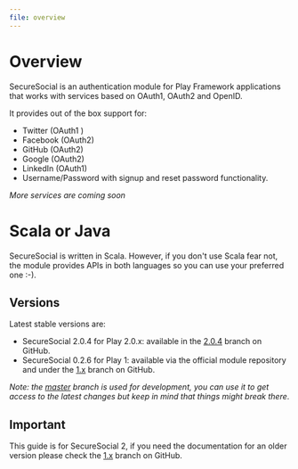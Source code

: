 ```yaml
---
file: overview
---
```

# Overview
SecureSocial is an authentication module for Play Framework applications that works with
services based on OAuth1, OAuth2 and OpenID.  

It provides out of the box support for:

- Twitter (OAuth1 )
- Facebook (OAuth2)
- GitHub (OAuth2)
- Google (OAuth2)
- LinkedIn (OAuth1)
- Username/Password with signup and reset password functionality.

*More services are coming soon*

# Scala or Java

SecureSocial is written in Scala. However, if you don't use Scala fear not, the module provides APIs in both languages so you can use your preferred one :-).

## Versions

Latest stable versions are:

- SecureSocial 2.0.4 for Play 2.0.x: available in the [2.0.4](https://github.com/jaliss/securesocial/tree/2.0.4) branch on GitHub.
- SecureSocial 0.2.6 for Play 1: available via the official module repository and under the [1.x](https://github.com/jaliss/securesocial/tree/1.x) branch on GitHub.

*Note: the [master](https://github.com/jaliss/securesocial) branch is used for development, you can use it to get access to the latest changes but keep in mind that things might break there*.

## Important

This guide is for SecureSocial 2, if you need the documentation for an older version please check the [1.x](https://github.com/jaliss/securesocial/tree/1.x) branch on GitHub.

